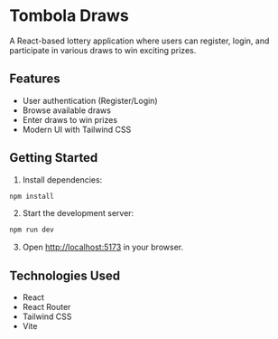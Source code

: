 # Tombola Draws

A React-based lottery application where users can register, login, and participate in various draws to win exciting prizes.

## Features

- User authentication (Register/Login)
- Browse available draws
- Enter draws to win prizes
- Modern UI with Tailwind CSS

## Getting Started

1. Install dependencies:
```bash
npm install
```

2. Start the development server:
```bash
npm run dev
```

3. Open [http://localhost:5173](http://localhost:5173) in your browser.

## Technologies Used

- React
- React Router
- Tailwind CSS
- Vite
